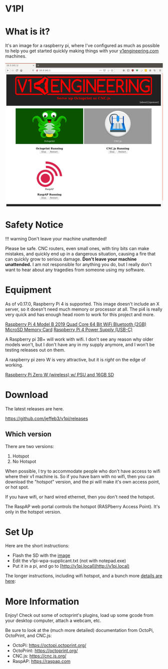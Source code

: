 
# V1PI

What is it?
===========

It's an image for a raspberry pi, where I've configured as much as possible to help you get started
quickly making things with your [v1engineering.com](http://v1engineering.com) machines.

![image](img/v1pi.png)

Safety Notice
=============

!!! warning
    Don't leave your machine unattended!

Please be safe. CNC routers, even small ones, with tiny bits can make mistakes, and quickly end up
in a dangerous situation, causing a fire that can quickly grow to serious damage. **Don't leave your
machine unattended.** I am not responsible for anything you do, but I really don't want to hear about
any tragedies from someone using my software.

Equipment
======

As of v0.17.0, Raspberry Pi 4 is supported. This image doesn't include an X server, so it doesn't
need much memory or processor at all. The pi4 is really very quick and has enough head room to work
for this project and more.

[Raspberry Pi 4 Model B 2019 Quad Core 64 Bit WiFi Bluetooth (2GB)](https://amzn.to/2r2MnHX)
[MicroSD Memory Card](https://amzn.to/2DxPn1C)
[Raspberry Pi 4 Power Supply (USB-C)](https://amzn.to/33xweYg)

A Raspberry pi 3B+ will work with wifi. I don't see any reason why older models won't, but I don't
have any in my supply anymore, and I won't be testing releases out on them.

A raspberry pi zero W is very attractive, but it is _right_ on the edge of working.

[Raspberry Pi Zero W (wireless) w/ PSU and 16GB SD](https://amzn.to/2DBYPBa)

Download
======

The latest releases are here.

https://github.com/jeffeb3/v1pi/releases

Which version
-------------

There are two versions:

1. Hotspot
1. No Hotspot

When possible, I try to accommodate people who don't have access to wifi where their v1 machine is.
So if you have barn with no wifi, then you can download the "hotspot" version, and the pi will make
it's own access point, or hot spot.

If you have wifi, or hard wired ethernet, then you don't need the hotspot.

The RaspAP web portal controls the hotspot (RASPberry Access Point). It's only in the hotspot
version.

Set Up
======

Here are the short instructions:

 * Flash the SD with the [image](https://github.com/jeffeb3/v1pi/releases)
 * Edit the v1pi-wpa-supplicant.txt (not with notepad.exe)
 * Put it in a pi, and go to [http://v1pi.local](http://v1pi.local)

The longer instructions, including wifi hotspot, and a bunch more [details are here](setup.md):

More Information
================

Enjoy! Check out some of octoprint's plugins, load up some gcode from your desktop computer, attach
a webcam, etc.

Be sure to look at the (much more detailed) documentation from OctoPi, OctoPrint, and CNC.js:

 * OctoPi: https://octopi.octoprint.org/
 * OctoPrint: https://octoprint.org/
 * CNC.js: https://cnc.js.org/
 * RaspAP: https://raspap.com

